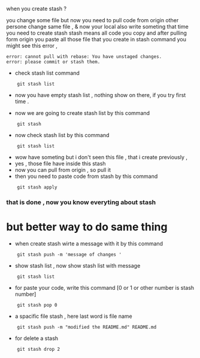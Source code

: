 when you create stash ?

you change some file but now you need to pull code from origin 
other persone change same file , & now your local also write someting 
that time you need to create stash 
stash means all code you copy and after pulling form origin you paste all those file that you create in stash command 
you might see this error , 

```
error: cannot pull with rebase: You have unstaged changes.
error: please commit or stash them.
```

- check stash list command 
```
    git stash list 
```

- now you have empty stash list , nothing show on there, if you try first time .

- now we are going to create stash list by this command 
```
    git stash
```

- now check stash list by this command 
```
    git stash list
```
- wow have someting but i don't seen this file , that i create previously , 
- yes , those file have inside this stash 
- now you can pull from origin , so pull it 
- then you need to paste code from stash by this command 

```
    git stash apply
```

### that is done , now you know everyting about stash 

# but better way to do same thing 
- when create stash wirte a message with it by this command 
```
    git stash push -m 'message of changes '
```
- show stash list , now show stash list with message
```
    git stash list
```
- for paste your code, write this command [0 or 1 or other number is stash number]
```
    git stash pop 0
```
- a spacific file stash , here last word is file name
```
    git stash push -m "modified the README.md" README.md
```

- for delete a stash
```
    git stash drop 2
```


